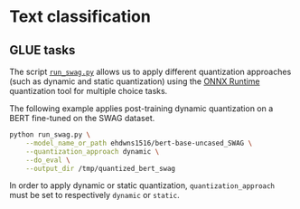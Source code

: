 <!---
Copyright 2020 The HuggingFace Team. All rights reserved.

Licensed under the Apache License, Version 2.0 (the "License");
you may not use this file except in compliance with the License.
You may obtain a copy of the License at

    http://www.apache.org/licenses/LICENSE-2.0

Unless required by applicable law or agreed to in writing, software
distributed under the License is distributed on an "AS IS" BASIS,
WITHOUT WARRANTIES OR CONDITIONS OF ANY KIND, either express or implied.
See the License for the specific language governing permissions and
limitations under the License.
-->

# Text classification 

## GLUE tasks

The script [`run_swag.py`](https://github.com/huggingface/optimum/blob/main/examples/onnxruntime/quantization/multiple-choice/run_swag.py) allows us to apply different quantization approaches (such as dynamic and static quantization) using the [ONNX Runtime](https://github.com/microsoft/onnxruntime) quantization tool for multiple choice tasks.

The following example applies post-training dynamic quantization on a BERT fine-tuned on the SWAG dataset.

```bash
python run_swag.py \
    --model_name_or_path ehdwns1516/bert-base-uncased_SWAG \
    --quantization_approach dynamic \
    --do_eval \
    --output_dir /tmp/quantized_bert_swag
```

In order to apply dynamic or static quantization, `quantization_approach` must be set to  respectively `dynamic` or `static`.
